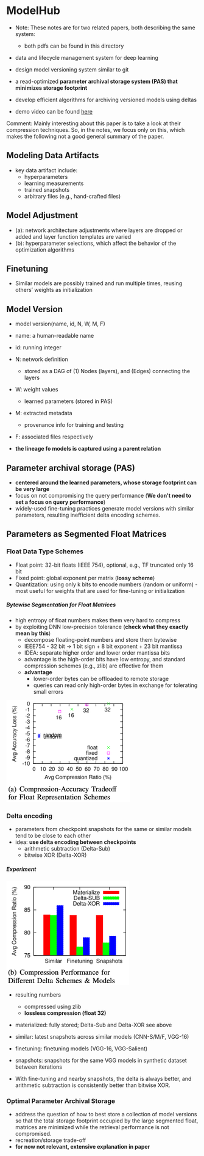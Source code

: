 # ModelHub

- Note: These notes are for two related papers, both describing the same system:
    - both pdfs can be found in this directory

- data and lifecycle management system for deep learning
- design model versioning system similar to git
- a read-optimized **parameter archival storage system (PAS) that minimizes storage footprint**
- develop efficient algorithms for archiving versioned models using deltas
- demo video can be found [here](https://www.youtube.com/watch?v=4JVehm5Ohg4&feature=youtu.be)

Comment: Mainly interesting about this paper is to take a look at their compression techniques. So, in the notes, we
focus only on this, which makes the following not a good general summary of the paper.

## Modeling Data Artifacts

- key data artifact include:
    - hyperparameters
    - learning measurements
    - trained snapshots
    - arbitrary files (e.g., hand-crafted files)

## Model Adjustment

- (a): network architecture adjustments where layers are dropped or added and layer function templates are varied
- (b): hyperparameter selections, which affect the behavior of the optimization algorithms

## Finetuning

- Similar models are possibly trained and run multiple times, reusing others’ weights as initialization

## Model Version

- model version(name, id, N, W, M, F)
- name: a human-readable name
- id: running integer
- N: network definition
    - stored as a DAG of (1) Nodes (layers), and (Edges) connecting the layers
- W: weight values
    - learned parameters (stored in PAS)
- M: extracted metadata
    - provenance info for training and testing
- F: associated files respectively

- **the lineage fo models is captured using a parent relation**

## Parameter archival storage (PAS)

- **centered around the learned parameters, whose storage footprint can be very large**
- focus on not compromising the query performance (**We don't need to set a focus on query performance**)
- widely-used fine-tuning practices generate model versions with similar parameters, resulting inefficient delta
  encoding schemes.

## Parameters as Segmented Float Matrices

### Float Data Type Schemes

- Float point: 32-bit floats (IEEE 754), optional, e.g., TF truncated only 16 bit
- Fixed point: global exponent per matrix (**lossy scheme**)
- Quantization: using only k bits to encode numbers (random or uniform) - most useful for weights that are used for
  fine-tuning or initialization

##### Bytewise Segmentation for Float Matrices

- high entropy of float numbers makes them very hard to compress
- by exploiting DNN low-precision tolerance (**check what they exactly mean by this**)
    - decompose floating-point numbers and store them bytewise
    - IEEE754 - 32 bit -> 1 bit sign + 8 bit exponent + 23 bit mantissa
    - IDEA: separate higher order and lower order mantissa bits
    - advantage is the high-order bits have low entropy, and standard compression schemes (e.g., zlib) are effective for
      them
    - **advantage**
        - lower-order bytes can be offloaded to remote storage
        - queries can read only high-order bytes in exchange for tolerating small errors

![alt compression-accuracy](./images/compression-accuracy.png "compression-accuracy")

### Delta encoding

- parameters from checkpoint snapshots for the same or similar models tend to be close to each other
- idea: **use delta encoding between checkpoints**
    - arithmetic subtraction (Delta-Sub)
    - bitwise XOR (Delta-XOR)

##### Experiment

![alt compression-performance](./images/compression-performance.png "compression-performance")

- resulting numbers
    - compressed using zlib
    - **lossless compression (float 32)**

- materialized: fully stored; Delta-Sub and Delta-XOR see above

- similar: latest snapshots across similar models (CNN-S/M/F, VGG-16)
- finetuning: finetuning models (VGG-16, VGG-Salient)
- snapshots: snapshots for the same VGG models in synthetic dataset between iterations
- With fine-tuning and nearby snapshots, the delta is always better, and arithmetic subtraction is consistently better
  than bitwise XOR.

### Optimal Parameter Archival Storage

- address the question of how to best store a collection of model versions so that the total storage footprint occupied
  by the large segmented float, matrices are minimized while the retrieval performance is not compromised.
- recreation/storage trade-off
- **for now not relevant, extensive explanation in paper**
